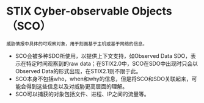 # STIX Cyber-observable Objects（SCO）
    威胁情报中具体的可观察对象，用于刻画基于主机或基于网络的信息。

- SCO会被多种SDO所使用，以提供上下文支持，如Observed Data SDO，表示在特定时间观察到的raw data；在STIX2.0中，SCO在SDO中出现时只会以Observed Data的形式出现，在STIX2.1则不限于此。
- SCO本身不包括who，when和why的信息，但是将SCO和SDO关联起来，可能会得到这些信息以及对威胁更高层面的理解。
- SCO可以捕获的对象包括文件、进程、IP之间的流量等。